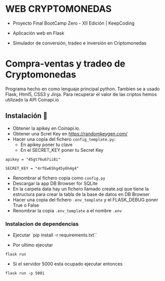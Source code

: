# WEB CRYPTOMONEDAS
- Proyecto Final BootCamp Zero - XII Edición | KeepCoding

- Aplicación web en Flask

- Simulador de conversión, tradeo e inversión en Criptomonedas

# Compra-ventas y tradeo de Cryptomonedas

Programa hecho en como lenguaje principal python. Tambien se a usado Flask, Html5, CSS3 y Jinja.
Para recuperar el valor de las criptos hemos utilizado la API Coinapi.io

## Instalación 🔧

- Obtener la apikey en Coinapi.io.
- Obtener una Scret Key en https://randomkeygen.com/ 
- Hacer una copia del fichero `config_template.py`:
    - En apikey  poner tu clave
    - En el SECRET_KEY poner tu Secret Key

```
apikey = "45gt76u67ii8i"
```
   

```
SECRET_KEY = "4rfEw65hg45y6h4g4"
```

- Renombrar al fichero copia como `config.py`
- Descargar la app DB Browser for SQLite
- En la carpeta data hay un fichero llamado create.sql que tiene la estructura para crear la tabla de la base de datos en DB Browser
- Hacer una copia del fichero `.env_template` y el FLASK_DEBUG poner True o False
- Renombrar la copia `.env_template` a el nombre `.env`


### Instalacion de dependencias

- Ejecutar `pip install -r requirements.txt``

- Por ultimo ejecutar

```
flask run
```
- Si el servidor 5000 esta ocupado ejecutar entonces
```
flask run -p 5001
```